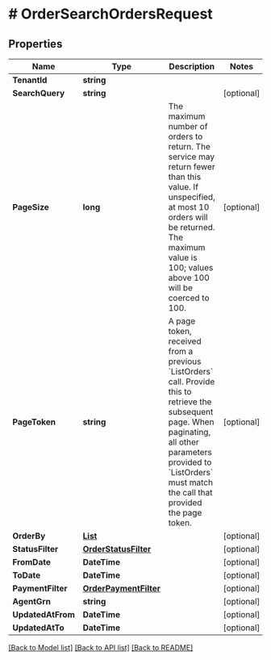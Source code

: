 # # OrderSearchOrdersRequest


## Properties 


Name | Type | Description | Notes
------------ | ------------- | ------------- | -------------
**TenantId**| **string** |   |
**SearchQuery**| **string** |   | [optional]
**PageSize**| **long** | The maximum number of orders to return. The service may return fewer than this value. If unspecified, at most 10 orders will be returned. The maximum value is 100; values above 100 will be coerced to 100.  | [optional]
**PageToken**| **string** | A page token, received from a previous &#x60;ListOrders&#x60; call. Provide this to retrieve the subsequent page.   When paginating, all other parameters provided to &#x60;ListOrders&#x60; must match the call that provided the page token.  | [optional]
**OrderBy**| [**List<OrderOrderBy>**](OrderOrderBy.md) |   | [optional]
**StatusFilter**| [**OrderStatusFilter**](OrderStatusFilter.md) |   | [optional]
**FromDate**| **DateTime** |   | [optional]
**ToDate**| **DateTime** |   | [optional]
**PaymentFilter**| [**OrderPaymentFilter**](OrderPaymentFilter.md) |   | [optional]
**AgentGrn**| **string** |   | [optional]
**UpdatedAtFrom**| **DateTime** |   | [optional]
**UpdatedAtTo**| **DateTime** |   | [optional]


[[Back to Model list]](../../README.md#models) [[Back to API list]](../../README.md#endpoints) [[Back to README]](../../README.md)


